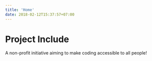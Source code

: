 ```yaml
---
title: 'Home'
date: 2018-02-12T15:37:57+07:00
---
```


# Project Include

A non-profit initiative aiming to make coding accessible to all people!

